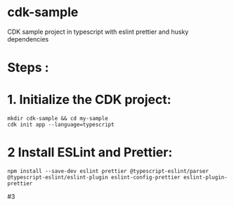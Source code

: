 # cdk-sample
CDK sample project in typescript with eslint prettier and husky dependencies 

# Steps :
# 1. Initialize the CDK project:
    mkdir cdk-sample && cd my-sample
    cdk init app --language=typescript
# 2 Install ESLint and Prettier:
    npm install --save-dev eslint prettier @typescript-eslint/parser @typescript-eslint/eslint-plugin eslint-config-prettier eslint-plugin-prettier

#3 

